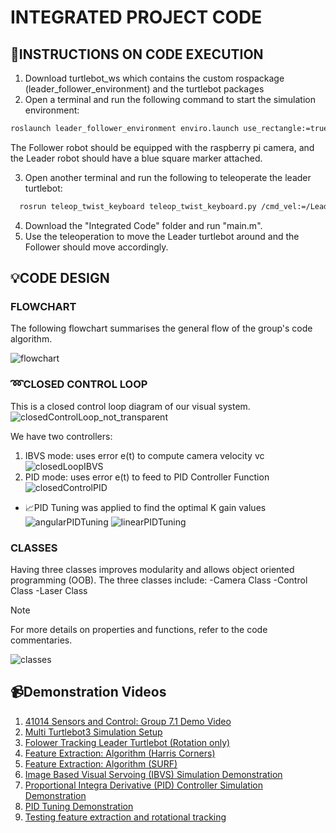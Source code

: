 
# INTEGRATED PROJECT CODE
## :bookmark_tabs:INSTRUCTIONS ON CODE EXECUTION

1. Download turtlebot_ws which contains the custom rospackage (leader_follower_environment) and the turtlebot packages
2. Open a terminal and run the following command to start the simulation environment:
```bash
roslaunch leader_follower_environment enviro.launch use_rectangle:=true marker_blue:=true
```
The Follower robot should be equipped with the raspberry pi camera, and the Leader robot should have a blue square marker attached.

3. Open another terminal and run the following to teleoperate the leader turtlebot:
```bash
  rosrun teleop_twist_keyboard teleop_twist_keyboard.py /cmd_vel:=/Leader/cmd_vel
```
4. Download the "Integrated Code" folder and run "main.m".
5. Use the teleoperation to move the Leader turtlebot around and the Follower should move accordingly.

## :bulb:CODE DESIGN

### FLOWCHART
The following flowchart summarises the general flow of the group's code algorithm.

![flowchart](https://github.com/13047826/Turtlebot_Sensors-Control/assets/88377568/544bf117-3ce7-4dc7-881e-292591cfd00d)

### :loop:CLOSED CONTROL LOOP
This is a closed control loop diagram of our visual system.
![closedControlLoop_not_transparent](https://github.com/13047826/Turtlebot_Sensors-Control/assets/88377568/836277a0-4991-4398-8547-f3951d369323)

We have two controllers:
1. IBVS mode: uses error e(t) to compute camera velocity vc
![closedLoopIBVS](https://github.com/13047826/Turtlebot_Sensors-Control/assets/88377568/8e2f2f69-1cc8-4303-84b0-27f766382c2f)
2. PID mode: uses error e(t) to feed to PID Controller Function 
![closedControlPID](https://github.com/13047826/Turtlebot_Sensors-Control/assets/88377568/8f50f699-eaf3-4fe8-8e19-b5bc448ae930)

- :chart_with_upwards_trend:PID Tuning was applied to find the optimal K gain values
![angularPIDTuning](https://github.com/13047826/Turtlebot_Sensors-Control/assets/88377568/5cdabd95-ce3f-4ba8-8d82-e630a89ec412)
![linearPIDTuning](https://github.com/13047826/Turtlebot_Sensors-Control/assets/88377568/add203d1-4c34-4746-9d60-39042e7f3192)

### CLASSES
Having three classes improves modularity and allows object oriented programming (OOB). The three classes include:
-Camera Class
-Control Class
-Laser Class
> [!NOTE]
> For more details on properties and functions, refer to the code commentaries.

![classes](https://github.com/13047826/Turtlebot_Sensors-Control/assets/88377568/294fc7dd-08e2-43d3-bf16-e84dd92e632d)

## :video_camera:Demonstration Videos
1. [41014 Sensors and Control: Group 7.1 Demo Video](https://www.youtube.com/watch?v=UcmZm3NXcrM)
2. [Multi Turtlebot3 Simulation Setup](https://www.youtube.com/watch?v=QhhJ4LpdXY4)
3. [Folower Tracking Leader Turtlebot (Rotation only)](https://www.youtube.com/watch?v=MffxgPTSN6g)
4. [Feature Extraction: Algorithm (Harris Corners)](https://www.youtube.com/watch?v=2sCc-dFE8mQ)
5. [Feature Extraction: Algorithm (SURF)](https://www.youtube.com/watch?v=4pxhQeXszO8)
6. [Image Based Visual Servoing (IBVS) Simulation Demonstration](https://www.youtube.com/watch?v=Sx4_dnnhS38)
7. [Proportional Integra Derivative (PID) Controller Simulation Demonstration](https://www.youtube.com/watch?v=L5AV1vUC-PI)
8. [PID Tuning Demonstration](https://www.youtube.com/watch?v=eC_iE5G5Eig)
9. [Testing feature extraction and rotational tracking](https://www.youtube.com/watch?v=Bw8aVq7_hbU)
   
